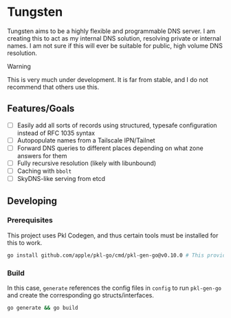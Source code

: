 # Tungsten

Tungsten aims to be a highly flexible and programmable DNS server. I am creating this to act as my internal DNS solution, resolving private or internal names. I am not sure if this will ever be suitable for public, high volume DNS resolution.

> [!WARNING]
> This is very much under development. It is far from stable, and I do not recommend that others use this.

## Features/Goals

- [ ] Easily add all sorts of records using structured, typesafe configuration instead of RFC 1035 syntax
- [ ] Autopopulate names from a Tailscale IPN/Tailnet
- [ ] Forward DNS queries to different places depending on what zone answers for them
- [ ] Fully recursive resolution (likely with libunbound)
- [ ] Caching with `bbolt`
- [ ] SkyDNS-like serving from etcd

## Developing

### Prerequisites

This project uses Pkl Codegen, and thus certain tools must be installed for this to work.

```sh
go install github.com/apple/pkl-go/cmd/pkl-gen-go@v0.10.0 # This provides the `pkl-gen-go` command
```

### Build

In this case, `generate` references the config files in `config` to run `pkl-gen-go` and create the corresponding go structs/interfaces.

```sh
go generate && go build
```
